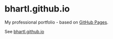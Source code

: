 # bhartl.github.io

My professional portfolio - based on [GitHub Pages](https://pages.github.com/).

See [bhartl.github.io](https://bhartl.github.io/)
